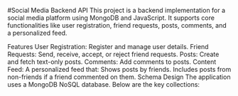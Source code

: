 #Social Media Backend API
This project is a backend implementation for a social media platform using MongoDB and JavaScript. It supports core functionalities like user registration, friend requests, posts, comments, and a personalized feed.

Features
User Registration: Register and manage user details.
Friend Requests: Send, receive, accept, or reject friend requests.
Posts: Create and fetch text-only posts.
Comments: Add comments to posts.
Content Feed: A personalized feed that:
Shows posts by friends.
Includes posts from non-friends if a friend commented on them.
Schema Design
The application uses a MongoDB NoSQL database. Below are the key collections:

